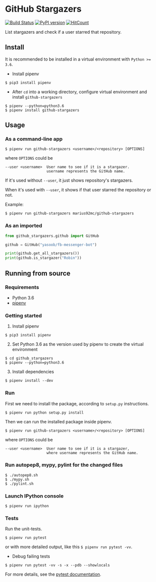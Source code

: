 # GitHub Stargazers

[![Build Status](https://travis-ci.org/marius92mc/github-stargazers.svg?branch=master)](https://travis-ci.org/marius92mc/github-stargazers)
[![PyPI version](https://badge.fury.io/py/github-stargazers.svg)](https://badge.fury.io/py/github-stargazers)
[![HitCount](http://hits.dwyl.io/marius92mc/github-stargazers.svg)](http://hits.dwyl.io/marius92mc/github-stargazers)

List stargazers and check if a user starred that repository.

## Install 
It is recommended to be installed in a virtual environment with `Python >= 3.6`.

- Install pipenv
```
$ pip3 install pipenv
```
- After `cd` into a working directory, configure virtual environment and install `github-stargazers`
```
$ pipenv --python=python3.6
$ pipenv install github-stargazers
```

## Usage 

### As a command-line app

```
$ pipenv run github-stargazers <username>/<repository> [OPTIONS]
```
where `OPTIONS` could be
```
--user <username>  User name to see if it is a stargazer. 
                   username represents the GitHub name.
```
If it's used without `--user`, it just shows repository's stargazers.

When it's used with `--user`, it shows if that user starred the repository or not. 

Example: 
```
$ pipenv run github-stargazers marius92mc/github-stargazers 
```

### As an imported

```Python
from github_stargazers.github import GitHub

github = GitHub("yasoob/fb-messenger-bot")

print(github.get_all_stargazers())
print(github.is_stargazer("Robin"))
```

## Running from source

### Requirements 
- Python 3.6
- [pipenv](https://docs.pipenv.org/)

### Getting started 

1. Install pipenv
```
$ pip3 install pipenv 
```

2. Set Python 3.6 as the version used by pipenv to create the virtual environment
```
$ cd github_stargazers
$ pipenv --python=python3.6
```

3. Install dependencies 
```
$ pipenv install --dev
```

### Run 
First we need to install the package, according to `setup.py` instructions.
```
$ pipenv run python setup.py install
```
Then we can run the installed package inside pipenv. 
```
$ pipenv run github-stargazers <username>/<repository> [OPTIONS]
```
where `OPTIONS` could be 
```
--user <username>  User name to see if it is a stargazer, 
                   where username represents the GitHub name. 
```

### Run autopep8, mypy, pylint for the changed files 
```
$ ./autopep8.sh 
$ ./mypy.sh 
$ ./pylint.sh
```

### Launch IPython console 
```
$ pipenv run ipython
```

### Tests 
Run the unit-tests. 
```
$ pipenv run pytest
```
or with more detailed output, like this `$ pipenv run pytest -vv`. 

- Debug failing tests 
```
$ pipenv run pytest -vv -s -x --pdb --showlocals
```
For more details, see the [pytest documentation](https://docs.pytest.org/en/latest/usage.html). 
